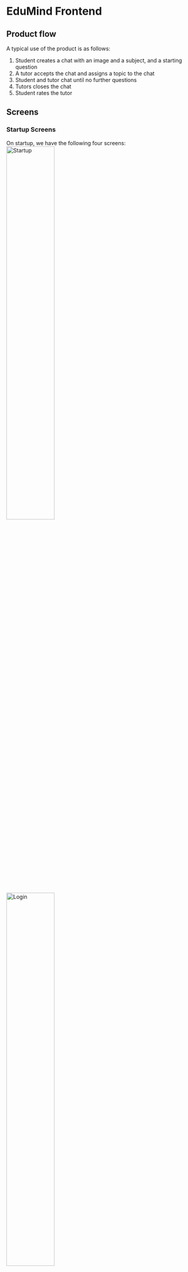 # EduMind Frontend #

## Product flow ##
A typical use of the product is as follows:
1. Student creates a chat with an image and a subject, and a starting question
2. A tutor accepts the chat and assigns a topic to the chat
3. Student and tutor chat until no further questions
4. Tutors closes the chat
5. Student rates the tutor

## Screens ##
### Startup Screens ###
On startup, we have the following four screens:
<img src="readmeImages/Startup.png" alt="Startup" width="50%" />
<img src="readmeImages/Login.png" alt="Login" width="50%" />
<img src="readmeImages/StudentSignup.png" alt="Student Signup" width="50%" />
<img src="readmeImages/TutorSignup.png" alt="Tutor Signup" width="50%" />

### Shared Screens ###
The following screens appear in both tutor and student views:

Chat Screen
<img src="readmeImages/ChatScreen.png" alt="Chat Screen" width="50%" />

Change details screen
<img src="readmeImages/ChangeDetails.png" alt="Change Details" width="50%" />

### Tutor Screens ###
Tutors have the following unique screens:

Home screen
<img src="readmeImages/TutorHomeScreen.png" alt="Tutor Home Screen" width="50%" />
On the home screen, tutors can view available chats that are within the subjects that they have chosen and other tutors have not claimed.

Profile screen
<img src="readmeImages/TutorProfile.png" alt="Tutor Profile" width="50%" />
Profile screen shows tutors' basic details, as well as their experience and ratings.

Accept chats screen
<img src="readmeImages/TutorChatAccept.png" alt="Tutor Chat Accept" width="50%" />
Tutors are required to assign a topic to a chat before accepting.

### Student Screens ###
Students have the following unique screens:

Home screen
<img src="readmeImages/StudentHomeScreen.png" alt="Student Home Screen" width="50%" />
On the home screen, students can create chats, rate tutors for completed chats, as well as view recent chats.

Create chat screen
<img src="readmeImages/StudentCreateChat.png" alt="Student Create Chat" width="50%" />
Self-explanatory create chat screen
